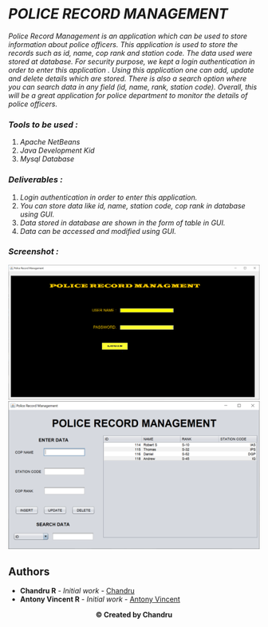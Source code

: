 # **_POLICE RECORD MANAGEMENT_**

 _Police Record Management is an application which can be used to store information about police officers. This application is used to store the records such as id, name, cop rank and station code. The data used were stored at database. For security purpose, we kept a login authentication in order to enter this application . Using this application one can add, update and delete details which are stored. There is also a search option where you can search data in any field (id, name, rank, station code). Overall, this will be a great application for police department to monitor the details of police officers._

### **_Tools to be used :_**

1. _Apache NetBeans_
2. _Java Development Kid_
3. _Mysql Database_

### **_Deliverables :_**

1. _Login authentication in order to enter this application._
2. _You can store data like id, name, station code, cop rank in database using GUI._
3. _Data stored in database are shown in the form of table in GUI._
4. _Data can be accessed and modified using GUI._

### **_Screenshot :_**

<img src="ScreenShots\Capture1.PNG" width="700" />
<img src="ScreenShots\Capture2.PNG" width="700" />

## **Authors**

- **Chandru R** - _Initial work_ - [Chandru](https://github.com/Chandru3493)
- **Antony Vincent R** - _Initial work_ - [Antony Vincent](https://github.com/vincentanto)

<p align="center"><b>© Created by Chandru</b></p?
